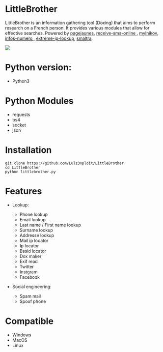 LittleBrother
=

LittleBrother is an information gathering tool (Doxing) that aims to perform research on a French person. It provides various modules that allow for effective searches.
Powered by <a href="https://www.pagesjaunes.com"> pagejaunes</a>, <a href="https://www.receive-sms-online.info">receive-sms-online </a>, <a href = "https://www.mylnikov.org/"> mylnikov</a>, <a href="https://www.infos-numero.com"> infos-numero </a>, <a href="https://extreme-ip-lookup.com"> extreme-ip-lookup</a>, <a href="www.smaltra.ovh."> smaltra</a>.

![](https://image.ibb.co/dDt4Jc/Little_Brother.png)

Python version:
=
- Python3

Python Modules
=

- requests
- bs4 
- socket 
- json



Installation
=
    git clone https://github.com/Lulz3xploit/LittleBrother
    cd LittleBrother
    python littlebrother.py



Features 
=
 - Lookup:

	- Phone lookup
	- Email lookup
	- Last name / First name lookup
	- Surname lookup
	- Addresse lookup
	- Mail ip locator
	- Ip locator
	- Bssid locator
	- Dox maker
	- Exif read 
	- Twitter
	- Instgram
	- Facebook

 - Social engineering:
 
	- Spam mail
	- Spoof phone


Compatible
=
- Windows
- MacOS
- Linux